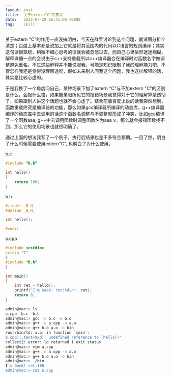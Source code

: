```yaml
---
layout: post
title:  关于extern"C"的意义
date:   2022-07-29 16:41:00 +0800
tag:    skill
---
```


关于extern "C"的作用一直没搞明白，今天在群里讨论到这个问题，就试图分析个清楚；百度上基本都是说加上它就是将其范围内的代码以C语言的规则编译；其实这句话很笼统，稍微不细心思考的话就会被忽悠过去，而自己心里依然迷迷糊糊，解释详细一点的会说由于c++支持重载所以c++编译器会在编译时对函数名字做调整避免重名。不过这些解释并不能说服我，可能是知识限制了我的理解能力吧，不管怎样我还是觉得没理解透彻，假如未来别人问我这个问题，我也这样解释的话，其实是比较心虚的。

于是我换了一个角度问自己，某种场景下加了extern "C"与不加extern "C"的区别是什么，会报什么错，如果能亲眼所见它的报错场景我觉得对于它的理解算是透彻了，如果跟别人讲这个话题也就不会心虚了。结合前面百度上说的话我突然想到，函数重载终究是编译器的功能，那么如果gcc编译器所编译的动态库，g++编译器编译的动态库中去调用的话这个函数名调整与不调整就形成了冲突，比如gcc编译了一个函数aaa, g++中去调用函数时调整函数名为aaa_v，那么就会报错函数找不到，那么它的使用场景也就很明确了。

通过上面的想法我写了一个例子，执行后结果也差不多符合预期。一目了然，明白了什么时候需要使用extern"C", 也明白了为什么使用。

b.c
```c
#include "b.h"

int hello()
{
    return 100;
}
```

b.h
```c
#ifndef _B_H_
#define _B_H_

int hello();

#endif
```

a.cpp
```cpp
#include <cstdio>
extern "C"
{
#include "b.h"
}

int main()
{
    int ret = hello();
    printf("I'm Geek! ret:%d\n", ret);
    return 0;
}
```

```bash
admin@mac:> ls
a.cpp  b.c  b.h
admin@mac:> gcc -c b.c -o b.o
admin@mac:> g++ -c a.cpp -o a.o
admin@mac:> g++ b.o a.o -o bin
/usr/bin/ld: a.o: in function `main':
a.cpp:(.text+0xd): undefined reference to `hello()'
collect2: error: ld returned 1 exit status
admin@mac:> vim a.cpp
admin@mac:> g++ -c a.cpp -o a.o
admin@mac:> g++ b.o a.o -o bin
admin@mac:> ./bin
I'm Geek! ret:100
admin@mac:> cat a.cpp
```